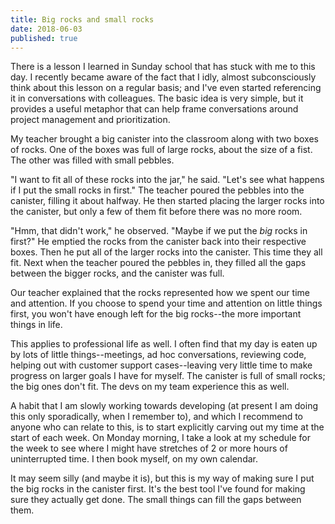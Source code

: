 ```yaml
---
title: Big rocks and small rocks
date: 2018-06-03
published: true
---
```


There is a lesson I learned in Sunday school that has stuck with me to this day. I recently became aware of the fact that I idly, almost subconsciously think about this lesson on a regular basis; and I've even started referencing it in conversations with colleagues. The basic idea is very simple, but it provides a useful metaphor that can help frame conversations around project management and prioritization.

My teacher brought a big canister into the classroom along with two boxes of rocks. One of the boxes was full of large rocks, about the size of a fist. The other was filled with small pebbles.

"I want to fit all of these rocks into the jar," he said. "Let's see what happens if I put the small rocks in first." The teacher poured the pebbles into the canister, filling it about halfway. He then started placing the larger rocks into the canister, but only a few of them fit before there was no more room.

"Hmm, that didn't work," he observed. "Maybe if we put the _big_ rocks in first?" He emptied the rocks from the canister back into their respective boxes. Then he put all of the larger rocks into the canister. This time they all fit. Next when the teacher poured the pebbles in, they filled all the gaps between the bigger rocks, and the canister was full.

Our teacher explained that the rocks represented how we spent our time and attention. If you choose to spend your time and attention on little things first, you won't have enough left for the big rocks--the more important things in life.

This applies to professional life as well. I often find that my day is eaten up by lots of little things--meetings, ad hoc conversations, reviewing code, helping out with customer support cases--leaving very little time to make progress on larger goals I have for myself. The canister is full of small rocks; the big ones don't fit. The devs on my team experience this as well.

A habit that I am slowly working towards developing (at present I am doing this only sporadically, when I remember to), and which I recommend to anyone who can relate to this, is to start explicitly carving out my time at the start of each week. On Monday morning, I take a look at my schedule for the week to see where I might have stretches of 2 or more hours of uninterrupted time. I then book myself, on my own calendar.

It may seem silly (and maybe it is), but this is my way of making sure I put the big rocks in the canister first. It's the best tool I've found for making sure they actually get done. The small things can fill the gaps between them.

